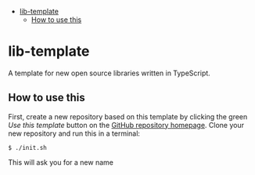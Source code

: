 <!-- START doctoc generated TOC please keep comment here to allow auto update -->
<!-- DON'T EDIT THIS SECTION, INSTEAD RE-RUN doctoc TO UPDATE -->


- [lib-template](#lib-template)
  - [How to use this](#how-to-use-this)

<!-- END doctoc generated TOC please keep comment here to allow auto update -->

# lib-template

A template for new open source libraries written in TypeScript.

## How to use this

First, create a new repository based on this template by clicking the green
_Use this template_ button on the
[GitHub repository homepage](https://github.com/hongaar/lib-template). Clone
your new repository and run this in a terminal:

```
$ ./init.sh
```

This will ask you for a new name
